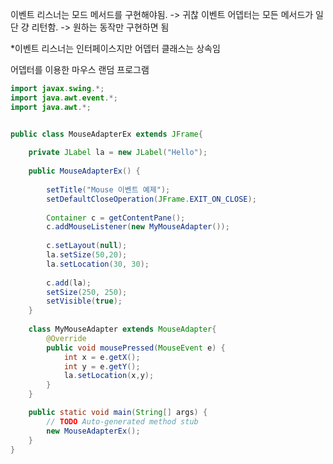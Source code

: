 
이벤트 리스너는 모드 메서드를 구현해야됨. -> 귀찮
이벤트 어뎁터는 모든 메서드가 일단 걍 리턴함. -> 원하는 동작만 구현하면 됨

*이벤트 리스너는 인터페이스지만 어뎁터 클래스는 상속임

어뎁터를 이용한 마우스 랜덤 프로그램
```java
import javax.swing.*;
import java.awt.event.*;
import java.awt.*;


public class MouseAdapterEx extends JFrame{
	
	private JLabel la = new JLabel("Hello");
	
	public MouseAdapterEx() {
		
		setTitle("Mouse 이벤트 예제");
		setDefaultCloseOperation(JFrame.EXIT_ON_CLOSE);
		
		Container c = getContentPane();
		c.addMouseListener(new MyMouseAdapter());
		
		c.setLayout(null);	
		la.setSize(50,20);
		la.setLocation(30, 30);
		
		c.add(la);
		setSize(250, 250);
		setVisible(true);		
	}
	
	class MyMouseAdapter extends MouseAdapter{
		@Override
		public void mousePressed(MouseEvent e) {
			int x = e.getX();
			int y = e.getY();
			la.setLocation(x,y);
		}
	}

	public static void main(String[] args) {
		// TODO Auto-generated method stub
		new MouseAdapterEx();
	}	
}
```